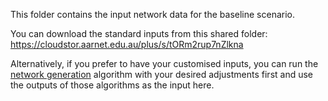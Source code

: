 This folder contains the input network data for the baseline scenario.

You can download the standard inputs from this shared folder: https://cloudstor.aarnet.edu.au/plus/s/tORm2rup7nZlkna

Alternatively, if you prefer to have your customised inputs, you can run the [network generation](https://github.com/matsim-melbourne/network) algorithm with your desired adjustments first and use the outputs of those algorithms as the input here.
